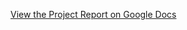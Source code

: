 [View the Project Report on Google Docs](https://docs.google.com/document/d/1eJHKDRs5_QfxCoMFv2YeVRZQptizYNpyy7JAFSNUBm4/edit?usp=sharing)
